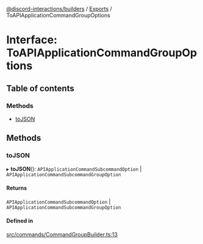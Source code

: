[@discord-interactions/builders](../README.md) / [Exports](../modules.md) / ToAPIApplicationCommandGroupOptions

# Interface: ToAPIApplicationCommandGroupOptions

## Table of contents

### Methods

- [toJSON](ToAPIApplicationCommandGroupOptions.md#tojson)

## Methods

### toJSON

▸ **toJSON**(): `APIApplicationCommandSubcommandOption` \| `APIApplicationCommandSubcommandGroupOption`

#### Returns

`APIApplicationCommandSubcommandOption` \| `APIApplicationCommandSubcommandGroupOption`

#### Defined in

[src/commands/CommandGroupBuilder.ts:13](https://github.com/ssMMiles/interactions.ts/blob/df1cc9e/packages/builders/src/commands/CommandGroupBuilder.ts#L13)

